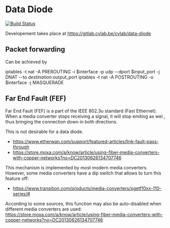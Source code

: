 # Data Diode

[![Build Status](https://travis-ci.org/RUCD/data-diode.svg?branch=master)](https://travis-ci.org/RUCD/data-diode)

Developement takes place at https://gitlab.cylab.be/cylab/data-diode

## Packet forwarding

Can be achieved by

iptables -t nat -A PREROUTING -i $interface -p udp --dport $input_port -j DNAT --to $destination:$output_port
iptables -t nat -A POSTROUTING -o $interface -j MASQUERADE

## Far End Fault (FEF)

Far End Fault (FEF) is a part of the IEEE 802.3u standard (Fast Ethernet). When a media converter stops receiving a signal, it will stop emiting as wel , thus bringing the connection down in both directions.

This is not desirable for a data diode.

* https://www.etherwan.com/support/featured-articles/link-fault-pass-through
* https://store.moxa.com/a/know/article/using-fiber-media-converters-with-copper-networks?no=DC20130626134707746

This mechanism is implemented by most modern media converters. However, some media converters have a dip switch that allows to turn this feature off:

* https://www.transition.com/products/media-converters/sgetf10xx-110-series/#

According to some sources, this function may also be auto-disabled when different media converters are used: https://store.moxa.com/a/know/article/using-fiber-media-converters-with-copper-networks?no=DC20130626134707746
